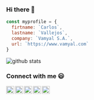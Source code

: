 ### Hi there 👋

```javascript
const myprofile = {
  firtname: `Carlos`,
  lastname: `Vallejos`,
  company: `Vamyal S.A.`,
  url: `https://www.vamyal.com`
}
```

![github stats](https://github-readme-stats.vercel.app/api?username=cabupy&show_icons=true)


### Connect with me :smiley:
<a href="https://twitter.com/cabuv" target="_blank">
  <img align="left" alt="Cabu Vallejos Twitter" width="21px" src="https://firebasestorage.googleapis.com/v0/b/github--images.appspot.com/o/Github%20images%2Ftwitter.svg?alt=media&token=0e4ffc45-d873-47ee-b08c-9b98b4fe66cf" />
</a>
<a href="https://www.linkedin.com/in/cvallejos/" target="_blank">
  <img align="left" alt="Cabu Vallejos Linkdin" width="21px" src="https://firebasestorage.googleapis.com/v0/b/github--images.appspot.com/o/Github%20images%2Flinkedin.svg?alt=media&token=0e662ab8-db11-475a-9c43-18d89bcdfde0" />
</a>
<a href="https://www.instagram.com/cabupy/" target="_blank">
  <img align="left" alt="Cabu Vallejos Instagram" width="21px" src="https://firebasestorage.googleapis.com/v0/b/github--images.appspot.com/o/Github%20images%2Finstagram-sketched.svg?alt=media&token=ecd87a7d-17b0-464e-8c4f-ec446b86fd51" />
</a>
<a href="https://www.facebook.com/cabuvallejos" target="_blank">
  <img align="left" alt="Cabu Vallejos Facebook" width="21px" src="https://firebasestorage.googleapis.com/v0/b/github--images.appspot.com/o/Github%20images%2Ffacebook.svg?alt=media&token=bf3ea589-7c5c-4a0d-b839-8198ef39c502" />
</a>
<a href="https://www.vamyal.com/" target="_blank">
  <img align="left" alt="Cabu Vallejos Vamyal S.A." width="21px" src="https://firebasestorage.googleapis.com/v0/b/github--images.appspot.com/o/Github%20images%2Fwww.svg?alt=media&token=18d94c5d-5df5-4f38-80e3-2f515df0f47d" />
</a>

<!--
**cabupy/cabupy** is a ✨ _special_ ✨ repository because its `README.md` (this file) appears on your GitHub profile.

Here are some ideas to get you started:

- 🔭 I’m currently working on ...
- 🌱 I’m currently learning ...
- 👯 I’m looking to collaborate on ...
- 🤔 I’m looking for help with ...
- 💬 Ask me about ...
- 📫 How to reach me: ...
- 😄 Pronouns: ...
- ⚡ Fun fact: ...
-->
